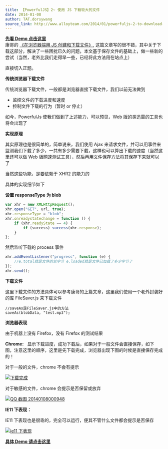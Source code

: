 ```yaml
---
title: 【PowerfulJS】2~ 使用 JS 下载较大的文件
date: 2014-01-08
author: TAT.dorsywang
source_link: http://www.alloyteam.com/2014/01/powerfuljs-2-to-download-large-files-using-js/
---
```


**[先看 Demo 点击这里](http://alloyteam.github.io/AlloyPhoto/demos/download/)**  
康哥的 [《在浏览器端用 JS 创建和下载文件》](http://www.alloyteam.com/2014/01/use-js-file-download/), 这篇文章写的很不错，其中关于下载这部分，解决了一些困扰已久的问题，本文基于保存文件的基础上，做一些新的尝试（当然，老外比我们走得早一些，已经将此方法用在站点上）

直接切入正题。

**传统浏览器下载文件**  

传统浏览器下载文件，一般都是浏览器直接下载文件，我们以前无法做到

-   监控文件的下载进度和速度
-   控制文件下载的行为（暂时 or 停止）

如今，PowerfulJs 使我们做到了上述能力，可以预见，Web 版的类迅雷的工具也将会出现了

**实现原理**

其实原理也是很简单的，简单说来，我们使用 Ajax 来请求文件，并可以用事件来监测我们下载了多少，一共有多少需要下载，这样也可以算出下载的速度（当然这里还可以做 Web 版网速测试工具），然后再用文件保存方法将其保存下来就可以了

当然这些功能，是要依赖于 XHR2 的能力的

具体的实现细节如下

**设置 responseType 为 blob**

```javascript
var xhr = new XMLHttpRequest();
xhr.open("GET", url, true);
xhr.responseType = "blob";
xhr.onreadystatechange = function () {
    if (xhr.readyState == 4) {
        if (success) success(xhr.response);
    }
};
```

然后监听下载的 process 事件

```javascript
xhr.addEventListener("progress", function (e) {
    //e.total就是文件的总字节 e.loaded就是文件已加载了多少字节了
});
xhr.send();
```

**下载文件**

这里下载文件的方法具体可以参考康哥的上篇文章，这里我们使用一个老外封装好的库 FileSaver.js 来下载文件

    //saveAs是FileSaver.js中的方法
    saveAs(blobData, "test.mp3");

**浏览器表现**

由于机器上没有 Firefox，没有 Firefox 的测试结果

**Chrome:**   显示下载进度，成功下载后，如果对于一般文件会直接保存，如下图，注意这里的顺序，这里是先下载完成，浏览器出现下图的时候是直接保存完成的！

对于一般的文件，chrome 不会有提示

[![下载完成](http://www.alloyteam.com/wp-content/uploads/2014/01/QQ截图20140108000452.png)](http://www.alloyteam.com/wp-content/uploads/2014/01/QQ截图20140108000452.png)

对于敏感的文件，chrome 会提示是否保留或放弃

[![QQ 截图 20140108000948](http://www.alloyteam.com/wp-content/uploads/2014/01/QQ截图20140108000948.png)](http://www.alloyteam.com/wp-content/uploads/2014/01/QQ截图20140108000948.png)

**IE11 下表现：**

IE11 下表现也是很乖的，完全可以运行，便其不管什么文件都会提示是否保存

[![ie11 下表现](http://www.alloyteam.com/wp-content/uploads/2014/01/QQ截图20140108001201.png)](http://www.alloyteam.com/wp-content/uploads/2014/01/QQ截图20140108001201.png)

**[具体 Demo 请点击这里](http://alloyteam.github.io/AlloyPhoto/demos/download/)**